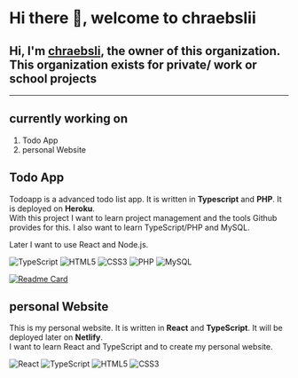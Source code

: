 # Hi there 👋, welcome to chraebslii

## Hi, I'm [**chraebsli**](https://github.com/chraebsli), the owner of this organization. This organization exists for private/ work or school projects

---

## currently working on

1. Todo App
2. personal Website

## Todo App

Todoapp is a advanced todo list app. It is written in **Typescript** and **PHP**. It is deployed on **Heroku**.  
With this project I want to learn project management and the tools Github provides for this. I also want to learn TypeScript/PHP and MySQL.

Later I want to use React and Node.js.

![TypeScript](https://img.shields.io/badge/-TypeScript-black?style=for-the-badge&logo=typescript)
![HTML5](https://img.shields.io/badge/-HTML5-black?style=for-the-badge&logo=HTML5)
![CSS3](https://img.shields.io/badge/-CSS3-black?style=for-the-badge&logo=CSS3)
![PHP](https://img.shields.io/badge/-php-black?style=for-the-badge&logo=php)
![MySQL](https://img.shields.io/badge/-MySQL-black?style=for-the-badge&logo=MySQL)

[![Readme Card](https://github-stats-custom.vercel.app/api/pin/?username=chraebslii&repo=todoapp&show_owner=true?&title_color=00ff00&text_color=00ff00&icon_color=00ff00&border_color=00ff00&bg_color=340,a600ff,00ffd9&hide_border=false&cache_seconds=1800&locale=en&border_radius=5)](https://github.com/chraebslii/todoapp)

## personal Website

This is my personal website. It is written in **React** and **TypeScript**. It will be deployed later on **Netlify**.  
I want to learn React and TypeScript and to create my personal website.

![React](https://img.shields.io/badge/-React-black?style=for-the-badge&logo=react)
![TypeScript](https://img.shields.io/badge/-TypeScript-black?style=for-the-badge&logo=typescript)
![HTML5](https://img.shields.io/badge/-HTML5-black?style=for-the-badge&logo=HTML5)
![CSS3](https://img.shields.io/badge/-CSS3-black?style=for-the-badge&logo=CSS3)
